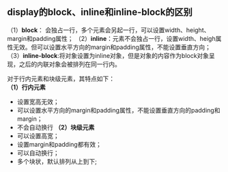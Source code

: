 ## display的block、inline和inline-block的区别

（1）**block**： 会独占一行，多个元素会另起一行，可以设置width、height、margin和padding属性；
（2）**inline**：元素不会独占一行，设置width、heigh属性无效。但可以设置水平方向的margin和padding属性，不能设置垂直方向；
（3）**inline-block**:将对象设置为inline对象，但是对象的内容作为block对象呈现，之后的内联对象会被排列在同一行内。  
  
对于行内元素和块级元素，其特点如下：  
**（1）行内元素**
- 设置宽高无效；
- 可以设置水平方向的margin和padding属性，不能设置垂直方向的padding和margin；
- 不会自动换行
**（2）块级元素**
- 可以设置高宽；
- 设置margin和padding都有效；
- 可以自动换行；
- 多个块状，默认排列从上到下;


